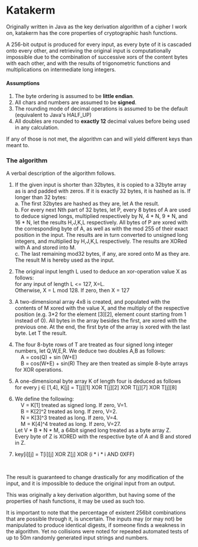 # Katakerm
Originally written in Java as the key derivation algorithm of a cipher I work on, katakerm has the core properties of cryptographic hash functions.

A 256-bit output is produced for every input, as every byte of it
is cascaded onto every other, and retrieving the original input is computationally impossible due to the combination of successive xors of the content bytes with each other, and with the results of trigonometric functions and multiplications on intermediate long integers.

#### Assumptions
1. The byte ordering is assumed to be **little endian**.
2. All chars and numbers are assumed to be **signed**.
3. The rounding mode of decimal operations is assumed to be the default (equivalent to Java's HALF_UP)
4. All doubles are rounded to **exactly 12** decimal values before being used in any calculation.

If any of those is not met, the algorithm can and will yield different keys than meant to.


### The algorithm
A verbal description of the algorithm follows.

1. If the given input is shorter than 32bytes, it is copied to a 32byte array as is
and padded with zeros. If it is exactly 32 bytes, it is hashed as is. If longer than 32 bytes:
<br>a. The first 32bytes are hashed as they are, let A the result.
<br>b. For every next Nth part  of 32 bytes, let P, every 8 bytes of A are used to
deduce signed longs, multiplied respectively by N, 4 * N, 9 * N, and 16 * N, let the results H,J,K,L respectively. 
All bytes of P are xored with the corresponding byte of A, as well as with the mod 255 of 
their exact position in the input. The results are in turn converted to unsigned long integers, and multiplied by H,J,K,L respectively. The results are XORed with A and stored into M. 
<br>c. The last remaining mod32 bytes, if any, are xored onto M as they are.
The result M is hereby used as the input.

2) The original input length L used to deduce an xor-operation value X as follows:
<br>for any input of length L <= 127, X=L.
<br>Otherwise, X = L mod 128. If zero, then X = 127

3. A two-dimensional array 4x8 is created, and populated with the contents of M xored with the value X, and the multiply of the respective position (e.g. 3*2 for the element [3][2], element count starting from 1 instead of 0). All bytes in the array besides the first, are xored with the previous one. At the end, the first byte of the array is xored with the last byte. Let T the result.

4. The four 8-byte rows of T are treated as four signed long integer numbers, let Q,W,E,R. We deduce two doubles A,B as follows:
&nbsp;&nbsp;&nbsp;&nbsp;<br>&nbsp;&nbsp;&nbsp;&nbsp;A = cos(Q) + sin (W+E)
&nbsp;&nbsp;&nbsp;&nbsp;<br>&nbsp;&nbsp;&nbsp;&nbsp;B = cos(W+E) + sin(R)
They are then treated as simple 8-byte arrays for XOR operations.

5. A one-dimensional byte array K of length four is deduced as follows
<br>for every j ∈ [1,4], K[j] = T[j][1] XOR T[j][2] XOR T[j][7] XOR T[j][8]
	
6. We define the following:
<br>&nbsp;&nbsp;&nbsp;&nbsp;V = K[1] treated as signed long. If zero, V=1.
<br>&nbsp;&nbsp;&nbsp;&nbsp;B = K[2]^2 treated as long. If zero, V=2.
<br>&nbsp;&nbsp;&nbsp;&nbsp;N = K[3]^3 treated as long. If zero, V=4.
<br>&nbsp;&nbsp;&nbsp;&nbsp;M = K[4]^4 treated as long. If zero, V=27.
    <br>Let  V * B * N * M, a 64bit signed long treated as a byte array Z.
    <br>Every byte of Z is XORED with the respective byte of A and B
    and stored in Z.

7. key[i][j] = T[i][j] XOR Z[j] XOR (i * i * i AND 0XFF)
<br>

The result is guaranteed to change drastically for any modification of the input, and it 
is impossible to deduce the original input from an output.

This was originally a key derivation algorithm, but having some of the properties of hash functions, it may be used as such too.  

It is important to note that the percentage of existent 256bit combinations that are possible through it, is uncertain. The inputs may (or may not) be manipulated to produce
identical digests, if someone finds a weakness in the algorithm. Yet no collisions were noted for repeated automated tests of up to 50m randomly generated input strings and numbers.

